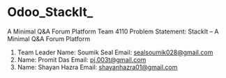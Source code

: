 # Odoo_StackIt_
A Minimal Q&amp;A Forum Platform
Team 4110
Problem Statement: StackIt – A Minimal Q&A Forum Platform
1. Team Leader Name: Soumik Seal
   Email: sealsoumik028@gmail.com
2. Name: Promit Das
   Email: pj.003t@gmail.com
3. Name: Shayan Hazra
   Email: shayanhazra01@gmail.com
